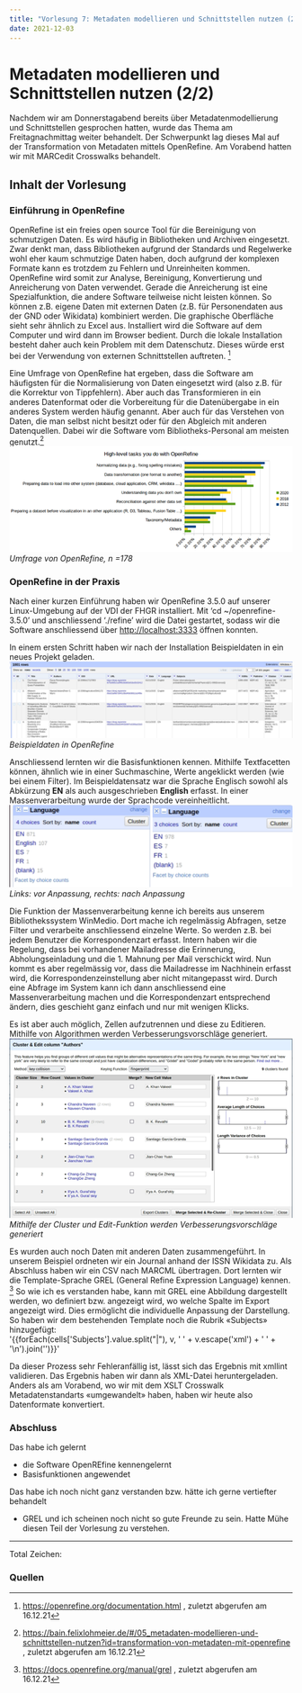 ```yaml
---
title: "Vorlesung 7: Metadaten modellieren und Schnittstellen nutzen (2/2)"
date: 2021-12-03
---
```


# Metadaten modellieren und Schnittstellen nutzen (2/2)
Nachdem wir am Donnerstagabend bereits über Metadatenmodellierung und Schnittstellen gesprochen hatten, wurde das Thema am Freitagnachmittag weiter behandelt. Der Schwerpunkt lag dieses Mal auf der Transformation von Metadaten mittels OpenRefine. Am Vorabend hatten wir mit MARCedit Crosswalks behandelt.

## Inhalt der Vorlesung
### Einführung in OpenRefine
OpenRefine ist ein freies open source Tool für die Bereinigung von schmutzigen Daten. Es wird häufig in Bibliotheken und Archiven eingesetzt. Zwar denkt man, dass Bibliotheken aufgrund der Standards und Regelwerke wohl eher kaum schmutzige Daten haben, doch aufgrund der komplexen Formate kann es trotzdem zu Fehlern und Unreinheiten kommen. OpenRefine wird somit zur Analyse, Bereinigung, Konvertierung und Anreicherung von Daten verwendet. Gerade die Anreicherung ist eine Spezialfunktion, die andere Software teilweise nicht leisten können. So können z.B. eigene Daten mit externen Daten (z.B. für Personendaten aus der GND oder Wikidata) kombiniert werden. Die graphische Oberfläche sieht sehr ähnlich zu Excel aus. Installiert wird die Software auf dem Computer und wird dann im Browser bedient. Durch die lokale Installation besteht daher auch kein Problem mit dem Datenschutz. Dieses würde erst bei der Verwendung von externen Schnittstellen auftreten. [^1]

Eine Umfrage von OpenRefine hat ergeben, dass die Software am häufigsten für die Normalisierung von Daten eingesetzt wird (also z.B. für die Korrektur von Tippfehlern). Aber auch das Transformieren in ein anderes Datenformat oder die Vorbereitung für die Datenübergabe in ein anderes System werden häufig genannt. Aber auch für das Verstehen von Daten, die man selbst nicht besitzt oder für den Abgleich mit anderen Datenquellen. Dabei wir die Software vom Bibliotheks-Personal am meisten genutzt.[^2]
![Einsatzbereiche von OpenRefine](https://github.com/cynkoh/BAIN21_ck/blob/master/images/07_Einsatz%20OpenRefine.png?raw=true) <br>
<i>Umfrage von OpenRefine, n =178</i>

### OpenRefine in der Praxis
Nach einer kurzen Einführung haben wir OpenRefine 3.5.0 auf unserer Linux-Umgebung auf der VDI der FHGR installiert. Mit ‘cd ~/openrefine-3.5.0’ und anschliessend ‘./refine’ wird die Datei gestartet, sodass wir die Software anschliessend über <http://localhost:3333> öffnen konnten.

In einem ersten Schritt haben wir nach der Installation Beispieldaten in ein neues Projekt geladen.
![Beispieldaten in OpenRefine](https://github.com/cynkoh/BAIN21_ck/blob/master/images/07_OpenRefine01.PNG?raw=true) <br>
<i>Beispieldaten in OpenRefine</i>

Anschliessend lernten wir die Basisfunktionen kennen. Mithilfe Textfacetten können, ähnlich wie in einer Suchmaschine, Werte angeklickt werden (wie bei einem Filter). Im Beispieldatensatz war die Sprache Englisch sowohl als Abkürzung **EN** als auch ausgeschrieben **English** erfasst. In einer Massenverarbeitung wurde der Sprachcode vereinheitlicht.
![Language-Facette vor Anpassung](https://github.com/cynkoh/BAIN21_ck/blob/master/images/07_OpenRefine02.PNG?raw=true) <br>
<i>Links: vor Anpassung, rechts: nach Anpassung</i>

Die Funktion der Massenverarbeitung kenne ich bereits aus unserem Bibliothekssystem WinMedio. Dort mache ich regelmässig Abfragen, setze Filter und verarbeite anschliessend einzelne Werte. So werden z.B. bei jedem Benutzer die Korrespondenzart erfasst. Intern haben wir die Regelung, dass bei vorhandener Mailadresse die Erinnerung, Abholungseinladung und die 1. Mahnung per Mail verschickt wird. Nun kommt es aber regelmässig vor, dass die Mailadresse im Nachhinein erfasst wird, die Korrespondenzeinstellung aber nicht mitangepasst wird. Durch eine Abfrage im System kann ich dann anschliessend eine Massenverarbeitung machen und die Korrespondenzart entsprechend ändern, dies geschieht ganz einfach und nur mit wenigen Klicks.

Es ist aber auch möglich, Zellen aufzutrennen und diese zu Editieren. Mithilfe von Algorithmen werden Verbesserungsvorschläge generiert.
![Verbesserungsvorschläge](https://github.com/cynkoh/BAIN21_ck/blob/master/images/07_OpenRefine03.PNG?raw=true) <br>
<i>Mithilfe der Cluster und Edit-Funktion werden Verbesserungsvorschläge generiert</i>

Es wurden auch noch Daten mit anderen Daten zusammengeführt. In unserem Beispiel ordneten wir ein Journal anhand der ISSN Wikidata zu. Als Abschluss haben wir ein CSV nach MARCML übertragen. Dort lernten wir die Template-Sprache GREL (General Refine Expression Language) kennen. [^3] So wie ich es verstanden habe, kann mit GREL eine Abbildung dargestellt werden, wo definiert bzw. angezeigt wird, wo welche Spalte im Export angezeigt wird. Dies ermöglicht die individuelle Anpassung der Darstellung. 
So haben wir dem bestehenden Template noch die Rubrik «Subjects» hinzugefügt: <br>
'{{forEach(cells['Subjects'].value.split("|"), v,
' <datafield tag="650" ind1="0" ind2="4">
    <subfield code="a">' + v.escape('xml') + '</subfield>
</datafield>' + '\n').join('')}}'

Da dieser Prozess sehr Fehleranfällig ist, lässt sich das Ergebnis mit xmllint validieren. Das Ergebnis haben wir dann als XML-Datei heruntergeladen. Anders als am Vorabend, wo wir mit dem XSLT Crosswalk Metadatenstandarts «umgewandelt» haben, haben wir heute also Datenformate konvertiert. 

### Abschluss
Das habe ich gelernt
- die Software OpenREfine kennengelernt
- Basisfunktionen angewendet 

Das habe ich noch nicht ganz verstanden bzw. hätte ich gerne vertiefter behandelt
- GREL und ich scheinen noch nicht so gute Freunde zu sein. Hatte Mühe diesen Teil der Vorlesung zu verstehen.

---
Total Zeichen: 

### Quellen
[^1]: <https://openrefine.org/documentation.html> , zuletzt abgerufen am 16.12.21
[^2]: <https://bain.felixlohmeier.de/#/05_metadaten-modellieren-und-schnittstellen-nutzen?id=transformation-von-metadaten-mit-openrefine> , zuletzt abgerufen am 16.12.21
[^3]: <https://docs.openrefine.org/manual/grel> , zuletzt abgerufen am 16.12.21

